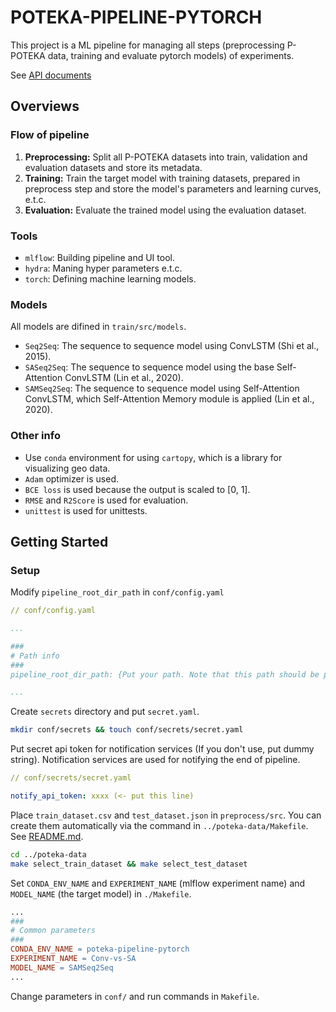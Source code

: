 # POTEKA-PIPELINE-PYTORCH

This project is a ML pipeline for managing all steps (preprocessing P-POTEKA
data, training and evaluate pytorch models) of experiments.

See [API documents](https://tsugumi-sys.github.io/ppoteka-rainfall-prediction/)

## Overviews

### Flow of pipeline

1. **Preprocessing:** Split all P-POTEKA datasets into train, validation and
   evaluation datasets and store its metadata.
2. **Training:** Train the target model with training datasets, prepared in
   preprocess step and store the model's parameters and learning curves, e.t.c.
3. **Evaluation:** Evaluate the trained model using the evaluation dataset.

### Tools

- `mlflow`: Building pipeline and UI tool.
- `hydra`: Maning hyper parameters e.t.c.
- `torch`: Defining machine learning models.

### Models

All models are difined in `train/src/models`.

- `Seq2Seq`: The sequence to sequence model using ConvLSTM (Shi et al., 2015).
- `SASeq2Seq`: The sequence to sequence model using the base Self-Attention
  ConvLSTM (Lin et al., 2020).
- `SAMSeq2Seq`: The sequence to sequence model using Self-Attention ConvLSTM,
  which Self-Attention Memory module is applied (Lin et al., 2020).

### Other info

- Use `conda` environment for using `cartopy`, which is a library for
  visualizing geo data.
- `Adam` optimizer is used.
- `BCE loss` is used because the output is scaled to [0, 1].
- `RMSE` and `R2Score` is used for evaluation.
- `unittest` is used for unittests.

## Getting Started

### Setup

Modify `pipeline_root_dir_path` in `conf/config.yaml`

```yaml
// conf/config.yaml

...

###
# Path info
###
pipeline_root_dir_path: {Put your path. Note that this path should be pipeline (poteka-pipeline-pytorch) root, not project root.}

...

```

Create `secrets` directory and put `secret.yaml`.

```bash
mkdir conf/secrets && touch conf/secrets/secret.yaml
```
Put secret api token for notification services (If you don't use, put dummy string).
Notification services are used for notifying the end of pipeline.

```yaml
// conf/secrets/secret.yaml

notify_api_token: xxxx (<- put this line)

```

Place `train_dataset.csv` and `test_dataset.json` in `preprocess/src`. You can
create them automatically via the command in `../poteka-data/Makefile`.
See [README.md](https://github.com/tsugumi-sys/ppoteka-rainfall-prediction/tree/main/poteka-data#selecting-training-and-test-datasets).

```bash
cd ../poteka-data
make select_train_dataset && make select_test_dataset
```

Set `CONDA_ENV_NAME` and `EXPERIMENT_NAME` (mlflow experiment name) and 
`MODEL_NAME` (the target model) in `./Makefile`.

```Makefile
...
###
# Common parameters
###
CONDA_ENV_NAME = poteka-pipeline-pytorch
EXPERIMENT_NAME = Conv-vs-SA
MODEL_NAME = SAMSeq2Seq
...
```

Change parameters in `conf/` and run commands in `Makefile`.
